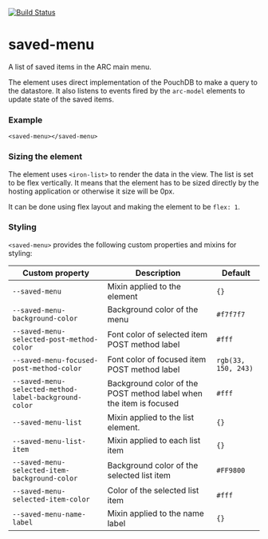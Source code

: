 [![Build Status](https://travis-ci.org/advanced-rest-client/saved-menu.svg?branch=stage)](https://travis-ci.org/advanced-rest-client/saved-menu)  

# saved-menu

A list of saved items in the ARC main menu.

The element uses direct implementation of the PouchDB to make a query to the
datastore. It also listens to events fired by the `arc-model` elements to
update state of the saved items.

### Example
```
<saved-menu></saved-menu>
```

### Sizing the element

The element uses `<iron-list>` to render the data in the view. The list is set
to be flex vertically. It means that the element has to be sized directly by the
hosting application or otherwise it size will be 0px.

It can be done using flex layout and making the element to be `flex: 1`.

### Styling
`<saved-menu>` provides the following custom properties and mixins for styling:

Custom property | Description | Default
----------------|-------------|----------
`--saved-menu` | Mixin applied to the element | `{}`
`--saved-menu-background-color` | Background color of the menu | `#f7f7f7`
`--saved-menu-selected-post-method-color` | Font color of selected item POST method label | `#fff`
`--saved-menu-focused-post-method-color` | Font color of focused item POST method label | `rgb(33, 150, 243)`
`--saved-menu-selected-method-label-background-color` | Background color of the POST method label when the item is focused | `#fff`
`--saved-menu-list` | Mixin applied to the list element. | `{}`
`--saved-menu-list-item` | Mixin applied to each list item | `{}`
`--saved-menu-selected-item-background-color` | Background color of the selected list item | `#FF9800`
`--saved-menu-selected-item-color` | Color of the selected list item | `#fff`
`--saved-menu-name-label` | Mixin applied to the name label | `{}`

